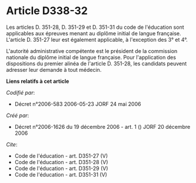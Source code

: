 # Article D338-32

Les articles D. 351-28, D. 351-29 et D. 351-31 du code de l'éducation sont applicables aux épreuves menant au diplôme initial
de langue française. L'article D. 351-27 leur est également applicable, à l'exception des 3° et 4°. 

L'autorité administrative compétente est le président de la commission nationale du diplôme initial de langue française. Pour
l'application des dispositions du premier alinéa de l'article D. 351-28, les candidats peuvent adresser leur demande à tout
médecin.

**Liens relatifs à cet article**

_Codifié par_:

  - Décret n°2006-583 2006-05-23 JORF 24 mai 2006

_Créé par_:

  - Décret n°2006-1626 du 19 décembre 2006 - art. 1 () JORF 20 décembre 2006

_Cite_:

  - Code de l'éducation - art. D351-27 (V)
  - Code de l'éducation - art. D351-28 (V)
  - Code de l'éducation - art. D351-29 (V)
  - Code de l'éducation - art. D351-31 (V)
